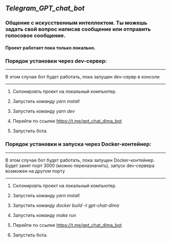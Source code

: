 ## _Telegram_GPT_chat_bot_

### Общение с искусственным интеллектом. Ты можешь задать свой вопрос написав сообщение или отправить голосовое сообщение.

#### Проект работает пока только локально. 


### Порядок установки через dev-сервер:

***
В этом случае бот будет работать, пока запущен dev-сервр в консоли
***

1. Склонировть проект на локальный компьютер.

2. Запустить команду _yarn install_

3. Запустить команду _yarn dev_

4. Перейти по ссылке https://t.me/gpt_chat_dima_bot

5. Запустить бота. 


### Порядок установки и запуска через Docker-контейнер: 

***
В этом случае бот будет работать, пока запущен Docker-контейнер. Будет занят порт 3000 (можно переназначить), запуск dev-сервера возможен на другом порту
***

1. Склонировть проект на локальный компьютер.

2. Запустить команду _yarn install_

3. Запустить команду _docker build -t gpt-chat-dima_

4. Запустить команду _make run_

5. Перейти по ссылке https://t.me/gpt_chat_dima_bot

6. Запустить бота. 
